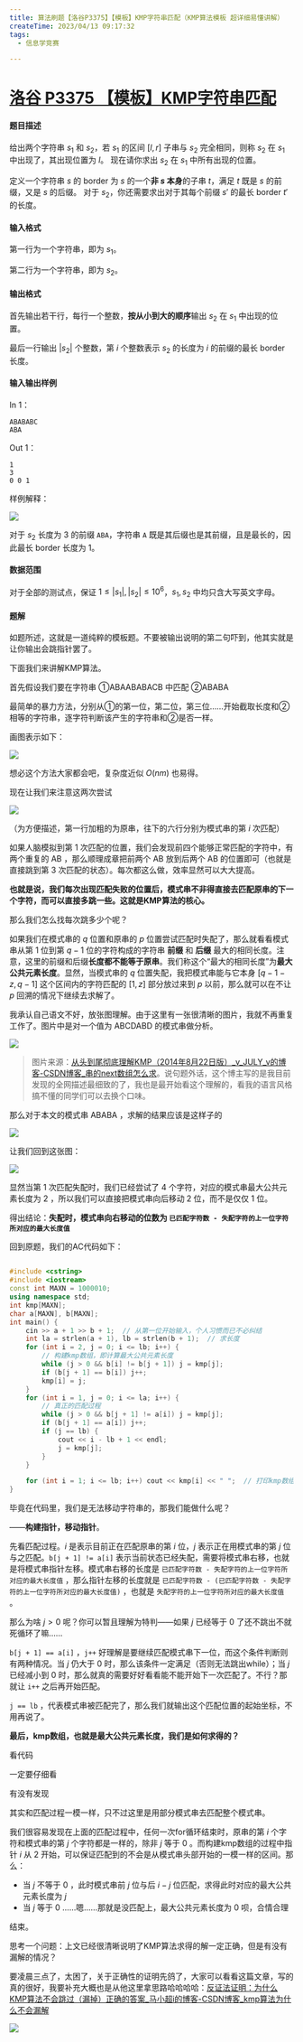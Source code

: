 ```yaml
---
title: 算法刷题【洛谷P3375】【模板】KMP字符串匹配（KMP算法模板 超详细易懂讲解）
createTime: 2023/04/13 09:17:32
tags:
  - 信息学竞赛

---
```


# [洛谷 P3375 【模板】KMP字符串匹配](https://www.luogu.com.cn/problem/P)

#### 题目描述

给出两个字符串 $s_1$ 和 $s_2$，若 $s_1$ 的区间 $[l, r]$ 子串与 $s_2$ 完全相同，则称 $s_2$ 在 $s_1$ 中出现了，其出现位置为 $l$。
现在请你求出 $s_2$ 在 $s_1$ 中所有出现的位置。

定义一个字符串 $s$ 的 border 为 $s$ 的一个**非 $s$ 本身**的子串 $t$，满足 $t$ 既是 $s$ 的前缀，又是 $s$ 的后缀。
对于 $s_2$，你还需要求出对于其每个前缀 $s'$ 的最长 border $t'$ 的长度。

#### 输入格式

第一行为一个字符串，即为 $s_1$。

第二行为一个字符串，即为 $s_2$。

#### 输出格式

首先输出若干行，每行一个整数，**按从小到大的顺序**输出 $s_2$ 在 $s_1$ 中出现的位置。

最后一行输出 $|s_2|$ 个整数，第 $i$ 个整数表示 $s_2$ 的长度为 $i$ 的前缀的最长 border 长度。

#### 输入输出样例

In 1：

```
ABABABC
ABA
```

Out 1：

```
1
3
0 0 1
```

样例解释：

![](../images/80197f68659f64a3842ee29851b4f847.png)

对于 $s_2$ 长度为 $3$ 的前缀 `ABA`，字符串 `A` 既是其后缀也是其前缀，且是最长的，因此最长 border 长度为 $1$。

#### 数据范围

对于全部的测试点，保证 $1 \leq |s_1|,|s_2| \leq 10^6$，$s_1, s_2$ 中均只含大写英文字母。

#### 题解

如题所述，这就是一道纯粹的模板题。不要被输出说明的第二句吓到，他其实就是让你输出会跳指针罢了。

下面我们来讲解KMP算法。

首先假设我们要在字符串 ①ABAABABACB 中匹配 ②ABABA

最简单的暴力方法，分别从①的第一位，第二位，第三位……开始截取长度和②相等的字符串，逐字符判断该产生的字符串和②是否一样。

画图表示如下：

![](../images/d5c91d9144106cd1b40b30127a52ebe9.png)

想必这个方法大家都会吧，复杂度近似 $O(nm)$ 也易得。

现在让我们来注意这两次尝试

![](../images/3383c250e17e5a46fd853d5fb31f9681.png)

（为方便描述，第一行加粗的为原串，往下的六行分别为模式串的第 $i$ 次匹配）

如果人脑模拟到第 $1$ 次匹配的位置，我们会发现前四个能够正常匹配的字符中，有两个重复的 AB ，那么顺理成章把前两个 AB 放到后两个 AB 的位置即可（也就是直接跳到第 $3$ 次匹配的状态）。每次都这么做，效率显然可以大大提高。

**也就是说，我们每次出现匹配失败的位置后，模式串不非得直接去匹配原串的下一个字符，而可以直接多跳一些。这就是KMP算法的核心。**

那么我们怎么找每次跳多少个呢？

如果我们在模式串的 $q$ 位置和原串的 $p$ 位置尝试匹配时失配了，那么就看看模式串从第 $1$ 位到第 $q - 1$ 位的字符构成的字符串 **前缀** 和 **后缀** 最大的相同长度。注意，这里的前缀和后缀**长度都不能等于原串**。我们称这个“最大的相同长度”为**最大公共元素长度**。显然，当模式串的 $q$ 位置失配，我把模式串能与它本身 $[q-1-z, q-1]$ 这个区间内的字符匹配的 $[1,z]$ 部分放过来到 $p$ 以前，那么就可以在不让 $p$ 回溯的情况下继续去求解了。

我承认自己语文不好，放张图理解。由于这里有一张很清晰的图片，我就不再重复工作了。图片中是对一个值为 ABCDABD 的模式串做分析。

![](../images/4abea738408b8514093ac0484a93652d.png)

> 图片来源：[从头到尾彻底理解KMP（2014年8月22日版）_v_JULY_v的博客-CSDN博客_串的next数组怎么求](https://blog.csdn.net/v_JULY_v/article/details/7041827)。说句题外话，这个博主写的是我目前发现的全网描述最细致的了，我也是最开始看这个理解的，看我的语言风格搞不懂的同学们可以去换个口味。

那么对于本文的模式串 ABABA ，求解的结果应该是这样子的

![](../images/0f05fe5ac392425fac229a2eb3d7e6c8.png)

让我们回到这张图：

![](../images/3383c250e17e5a46fd853d5fb31f9681.png)

显然当第 $1$ 次匹配失配时，我们已经尝试了 $4$ 个字符，对应的模式串最大公共元素长度为 $2$ ，所以我们可以直接把模式串向后移动 $2$ 位，而不是仅仅 $1$ 位。

得出结论：**失配时，模式串向右移动的位数为 `已匹配字符数 - 失配字符的上一位字符所对应的最大长度值`**

回到原题，我们的AC代码如下：

```cpp

#include <cstring>
#include <iostream>
const int MAXN = 1000010;
using namespace std;
int kmp[MAXN];
char a[MAXN], b[MAXN];
int main() {
    cin >> a + 1 >> b + 1;  // 从第一位开始输入，个人习惯而已不必纠结
    int la = strlen(a + 1), lb = strlen(b + 1);  // 求长度
    for (int i = 2, j = 0; i <= lb; i++) {
        // 构建kmp数组，即计算最大公共元素长度
        while (j > 0 && b[i] != b[j + 1]) j = kmp[j];
        if (b[j + 1] == b[i]) j++;
        kmp[i] = j;
    }
    for (int i = 1, j = 0; i <= la; i++) {
        // 真正的匹配过程
        while (j > 0 && b[j + 1] != a[i]) j = kmp[j];
        if (b[j + 1] == a[i]) j++;
        if (j == lb) {
            cout << i - lb + 1 << endl;
            j = kmp[j];
        }
    }

    for (int i = 1; i <= lb; i++) cout << kmp[i] << " ";  // 打印kmp数组
}
```

毕竟在代码里，我们是无法移动字符串的，那我们能做什么呢？

——**构建指针，移动指针**。

先看匹配过程。$i$ 是表示目前正在匹配原串的第 $i$ 位，$j$ 表示正在用模式串的第 $j$ 位与之匹配。`b[j + 1] != a[i]` 表示当前状态已经失配，需要将模式串右移，也就是将模式串指针左移。模式串右移的长度是 `已匹配字符数 - 失配字符的上一位字符所对应的最大长度值` ，那么指针左移的长度就是 `已匹配字符数 - (已匹配字符数 - 失配字符的上一位字符所对应的最大长度值)` ，也就是 `失配字符的上一位字符所对应的最大长度值` 。

那么为啥 $j>0$ 呢？你可以暂且理解为特判——如果 $j$ 已经等于 $0$ 了还不跳出不就死循环了嘛……

`b[j + 1] == a[i]` ，`j++` 好理解是要继续匹配模式串下一位，而这个条件判断则有两种情况。当 $j$ 仍大于 $0$ 时，那么该条件一定满足（否则无法跳出while）；当 $j$ 已经减小到 $0$ 时，那么就真的需要好好看看能不能开始下一次匹配了。不行？那就让 `i++` 之后再开始匹配。

`j == lb` ，代表模式串被匹配完了，那么我们就输出这个匹配位置的起始坐标，不用再说了。

**最后，kmp数组，也就是最大公共元素长度，我们是如何求得的？**

看代码

一定要仔细看

有没有发现

其实和匹配过程一模一样，只不过这里是用部分模式串去匹配整个模式串。

我们很容易发现在上面的匹配过程中，任何一次for循环结束时，原串的第 $i$ 个字符和模式串的第 $j$ 个字符都是一样的，除非 $j$ 等于 $0$ 。而构建kmp数组的过程中指针 $i$ 从 $2$ 开始，可以保证匹配到的不会是从模式串头部开始的一模一样的区间。那么：

- 当 $j$ 不等于 $0$ ，此时模式串前 $j$ 位与后 $i-j$ 位匹配，求得此时对应的最大公共元素长度为 $j$
- 当 $j$ 等于 $0$ ……嗯……那就是没匹配上，最大公共元素长度为 $0$ 呗，合情合理

结束。

思考一个问题：上文已经很清晰说明了KMP算法求得的解一定正确，但是有没有漏解的情况？

要凌晨三点了，太困了，关于正确性的证明先鸽了，大家可以看看这篇文章，写的真的很好，我要补充大概也是从他这里拿思路哈哈哈哈：[反证法证明：为什么KMP算法不会跳过（漏掉）正确的答案_马小超i的博客-CSDN博客_kmp算法为什么不会漏解](https://blog.csdn.net/qq_21989927/article/details/109520767)

![](../images/b749b97afa22191adbd3c0a0909b14c4.png)

